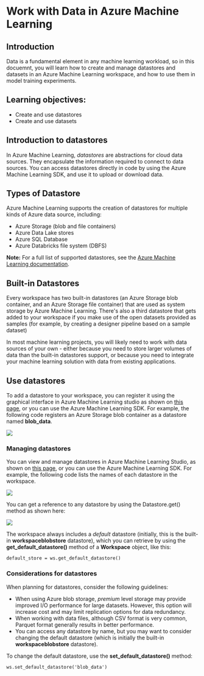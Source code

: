 # Work with Data in Azure Machine Learning 

## Introduction

Data is a fundamental element in any machine learning workload, so in this docuemnt, you will learn how to create and manage datastores and datasets in an Azure Machine Learning workspace, and how to use them in model training experiments.

## Learning objectives:

* Create and use datastores
* Create and use datasets

## Introduction to datastores

In Azure Machine Learning, *datastores* are abstractions for cloud data sources. They encapsulate the information required to connect to data sources. You can access datastores directly in code by using the Azure Machine Learning SDK, and use it to upload or download data.

## Types of Datastore

Azure Machine Learning supports the creation of datastores for multiple kinds of Azure data source, including:

* Azure Storage (blob and file containers)
* Azure Data Lake stores
* Azure SQL Database
* Azure Databricks file system (DBFS)

**Note:** For a full list of supported datastores, see the [Azure Machine Learning documentation](https://aka.ms/AA70zfl).

## Built-in Datastores

Every workspace has two built-in datastores (an Azure Storage blob container, and an Azure Storage file container) that are used as system storage by Azure Machine Learning. There's also a third datastore that gets added to your workspace if you make use of the open datasets provided as samples (for example, by creating a designer pipeline based on a sample dataset)

In most machine learning projects, you will likely need to work with data sources of your own - either because you need to store larger volumes of data than the built-in datastores support, or because you need to integrate your machine learning solution with data from existing applications.

## Use datastores

To add a datastore to your workspace, you can register it using the graphical interface in Azure Machine Learning studio as shown on [this page](https://github.com/felicity-borg/Getting-Started-On-Azure-ML/blob/main/Work-With-Data-in-Azure-ML.md), or you can use the Azure Machine Learning SDK. For example, the following code registers an Azure Storage blob container as a datastore named **blob_data**.

![](https://github.com/felicity-borg/Getting-Started-On-Azure-ML/blob/main/Images/41.PNG)

### Managing datastores

You can view and manage datastores in Azure Machine Learning Studio, as shown on [this page](https://github.com/felicity-borg/Getting-Started-On-Azure-ML/blob/main/Work-With-Data-in-Azure-ML.md), or you can use the Azure Machine Learning SDK. For example, the following code lists the names of each datastore in the workspace.

![](https://github.com/felicity-borg/Getting-Started-On-Azure-ML/blob/main/Images/42.PNG)

You can get a reference to any datastore by using the Datastore.get() method as shown here:

![](https://github.com/felicity-borg/Getting-Started-On-Azure-ML/blob/main/Images/43.PNG)

The workspace always includes a *default* datastore (initially, this is the built-in **workspaceblobstore** datastore), which you can retrieve by using the **get_default_datastore()** method of a **Workspace** object, like this:

`default_store = ws.get_default_datastore()`

### Considerations for datastores

When planning for datastores, consider the following guidelines:

* When using Azure blob storage, *premium* level storage may provide improved I/O performance for large datasets. However, this option will increase cost and may limit replication options for data redundancy.
* When working with data files, although CSV format is very common, Parquet format generally results in better performance.
* You can access any datastore by name, but you may want to consider changing the default datastore (which is initially the built-in **workspaceblobstore** datastore).

To change the default datastore, use the **set_default_datastore()** method:

`ws.set_default_datastore('blob_data')`

